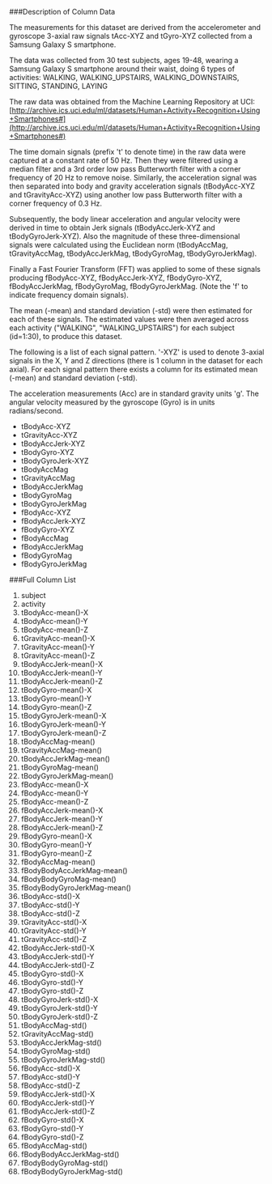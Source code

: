 

###Description of Column Data

The measurements for this dataset are derived from the accelerometer and
gyroscope 3-axial raw signals tAcc-XYZ and tGyro-XYZ collected from a
Samsung Galaxy S smartphone.  

The data was collected from 30 test subjects, ages 19-48, wearing a Samsung Galaxy S smartphone
around their waist, doing 6 types of activities:
WALKING, WALKING_UPSTAIRS, WALKING_DOWNSTAIRS, SITTING, STANDING, LAYING

The raw data was obtained from the Machine Learning Repository at UCI:
[http://archive.ics.uci.edu/ml/datasets/Human+Activity+Recognition+Using+Smartphones#](http://archive.ics.uci.edu/ml/datasets/Human+Activity+Recognition+Using+Smartphones#)

The time domain signals (prefix 't' to denote time) in the raw data were captured at a constant rate of 50 Hz. 
Then they were filtered using a median filter and a 3rd order low pass Butterworth
filter with a corner frequency of 20 Hz to remove noise. Similarly, the
acceleration signal was then separated into body and gravity acceleration
signals (tBodyAcc-XYZ and tGravityAcc-XYZ) using another low pass Butterworth
filter with a corner frequency of 0.3 Hz. 

Subsequently, the body linear acceleration and angular velocity were derived in
time to obtain Jerk signals (tBodyAccJerk-XYZ and tBodyGyroJerk-XYZ). Also the
magnitude of these three-dimensional signals were calculated using the
Euclidean norm (tBodyAccMag, tGravityAccMag, tBodyAccJerkMag, tBodyGyroMag,
tBodyGyroJerkMag). 

Finally a Fast Fourier Transform (FFT) was applied to some of these signals
producing fBodyAcc-XYZ, fBodyAccJerk-XYZ, fBodyGyro-XYZ, fBodyAccJerkMag,
fBodyGyroMag, fBodyGyroJerkMag. (Note the 'f' to indicate frequency
domain signals). 

The mean (-mean) and standard deviation (-std) were then estimated for each of 
these signals.  The estimated values were then averaged across each activity 
("WALKING", "WALKING_UPSTAIRS") for each subject (id=1:30), to produce this dataset.

The following is a list of each signal pattern.  '-XYZ' is used to denote 3-axial signals 
in the X, Y and Z directions (there is 1 column in the dataset for each axial).  For
each signal pattern there exists a column for its estimated mean (-mean) and standard
deviation (-std).

The acceleration measurements (Acc) are in standard gravity units 'g'.  The angular 
velocity measured by the gyroscope (Gyro) is in units radians/second.

* tBodyAcc-XYZ
* tGravityAcc-XYZ
* tBodyAccJerk-XYZ
* tBodyGyro-XYZ
* tBodyGyroJerk-XYZ
* tBodyAccMag
* tGravityAccMag
* tBodyAccJerkMag
* tBodyGyroMag
* tBodyGyroJerkMag
* fBodyAcc-XYZ
* fBodyAccJerk-XYZ
* fBodyGyro-XYZ
* fBodyAccMag
* fBodyAccJerkMag
* fBodyGyroMag
* fBodyGyroJerkMag


###Full Column List

1. subject
1. activity 
1. tBodyAcc-mean()-X 
1. tBodyAcc-mean()-Y
1. tBodyAcc-mean()-Z
1. tGravityAcc-mean()-X
1. tGravityAcc-mean()-Y
1. tGravityAcc-mean()-Z
1. tBodyAccJerk-mean()-X
1. tBodyAccJerk-mean()-Y
1. tBodyAccJerk-mean()-Z
1. tBodyGyro-mean()-X
1. tBodyGyro-mean()-Y
1. tBodyGyro-mean()-Z
1. tBodyGyroJerk-mean()-X
1. tBodyGyroJerk-mean()-Y
1. tBodyGyroJerk-mean()-Z
1. tBodyAccMag-mean()
1. tGravityAccMag-mean()
1. tBodyAccJerkMag-mean()
1. tBodyGyroMag-mean()
1. tBodyGyroJerkMag-mean()
1. fBodyAcc-mean()-X
1. fBodyAcc-mean()-Y
1. fBodyAcc-mean()-Z
1. fBodyAccJerk-mean()-X
1. fBodyAccJerk-mean()-Y
1. fBodyAccJerk-mean()-Z
1. fBodyGyro-mean()-X
1. fBodyGyro-mean()-Y
1. fBodyGyro-mean()-Z
1. fBodyAccMag-mean()
1. fBodyBodyAccJerkMag-mean()
1. fBodyBodyGyroMag-mean()
1. fBodyBodyGyroJerkMag-mean()
1. tBodyAcc-std()-X
1. tBodyAcc-std()-Y
1. tBodyAcc-std()-Z
1. tGravityAcc-std()-X
1. tGravityAcc-std()-Y
1. tGravityAcc-std()-Z
1. tBodyAccJerk-std()-X
1. tBodyAccJerk-std()-Y
1. tBodyAccJerk-std()-Z
1. tBodyGyro-std()-X
1. tBodyGyro-std()-Y
1. tBodyGyro-std()-Z
1. tBodyGyroJerk-std()-X
1. tBodyGyroJerk-std()-Y
1. tBodyGyroJerk-std()-Z
1. tBodyAccMag-std()
1. tGravityAccMag-std()
1. tBodyAccJerkMag-std()
1. tBodyGyroMag-std()
1. tBodyGyroJerkMag-std()
1. fBodyAcc-std()-X
1. fBodyAcc-std()-Y
1. fBodyAcc-std()-Z
1. fBodyAccJerk-std()-X
1. fBodyAccJerk-std()-Y
1. fBodyAccJerk-std()-Z
1. fBodyGyro-std()-X
1. fBodyGyro-std()-Y
1. fBodyGyro-std()-Z
1. fBodyAccMag-std()
1. fBodyBodyAccJerkMag-std()
1. fBodyBodyGyroMag-std()
1. fBodyBodyGyroJerkMag-std()
